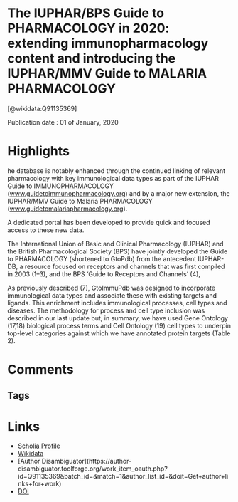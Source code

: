 
The IUPHAR/BPS Guide to PHARMACOLOGY in 2020: extending immunopharmacology content and introducing the IUPHAR/MMV Guide to MALARIA PHARMACOLOGY
===============================================================================================================================================
  
  [@wikidata:Q91135369]  
  
Publication date : 01 of January, 2020  

# Highlights
he database is notably enhanced through the continued linking of relevant pharmacology with key immunological data types as part of the IUPHAR Guide to IMMUNOPHARMACOLOGY (www.guidetoimmunopharmacology.org) and by a major new extension, the IUPHAR/MMV Guide to Malaria PHARMACOLOGY (www.guidetomalariapharmacology.org).

A dedicated portal has been developed to provide quick and focused access to these new data.

The International Union of Basic and Clinical Pharmacology (IUPHAR) and the British Pharmacological Society (BPS) have jointly developed the Guide to PHARMACOLOGY (shortened to GtoPdb) from the antecedent IUPHAR-DB, a resource focused on receptors and channels that was first compiled in 2003 (1–3), and the BPS ‘Guide to Receptors and Channels’ (4),

As previously described (7), GtoImmuPdb was designed to incorporate immunological data types and associate these with existing targets and ligands. This enrichment includes immunological processes, cell types and diseases. The methodology for process and cell type inclusion was described in our last update but, in summary, we have used Gene Ontology (17,18) biological process terms and Cell Ontology (19) cell types to underpin top-level categories against which we have annotated protein targets (Table 2). 


# Comments

## Tags

# Links
  
 * [Scholia Profile](https://scholia.toolforge.org/work/Q91135369)  
 * [Wikidata](https://www.wikidata.org/wiki/Q91135369)  
 * [Author Disambiguator](https://author-
disambiguator.toolforge.org/work_item_oauth.php?id=Q91135369&batch_id=&match=1&author_list_id=&doit=Get+author+links+for+work)  
 * [DOI](https://doi.org/10.1093/NAR/GKZ951)  
